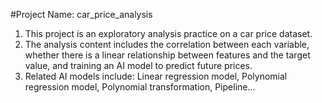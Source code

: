 #Project Name: car_price_analysis
1. This project is an exploratory analysis practice on a car price dataset.
2. The analysis content includes the correlation between each variable, whether there is a linear relationship between features and the target value, and training an AI model to predict future prices.
3. Related AI models include: Linear regression model, Polynomial regression model, Polynomial transformation, Pipeline...
